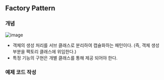 ## Factory Pattern

### 개념

![image](https://user-images.githubusercontent.com/5865308/195593009-cbdfe7e4-a36e-4617-8f7d-bdd18b592d56.png)

* 객체의 생성 처리를 서브 클래스로 분리하여 캡슐화하는 패턴이다. (즉, 객체 생성 부분을 팩토리 클래스에 위임한다.)
* 특정 기능의 구현은 개별 클래스를 통해 제공 되어야 한다. 

### 예제 코드 작성
